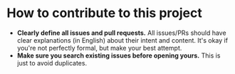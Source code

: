 # How to contribute to this project
-  **Clearly define all issues and pull requests.** All issues/PRs should have clear explanations (in English) about their intent and content. It's okay if you're not perfectly formal, but make your best attempt.
-  **Make sure you search existing issues before opening yours.** This is just to avoid duplicates.
